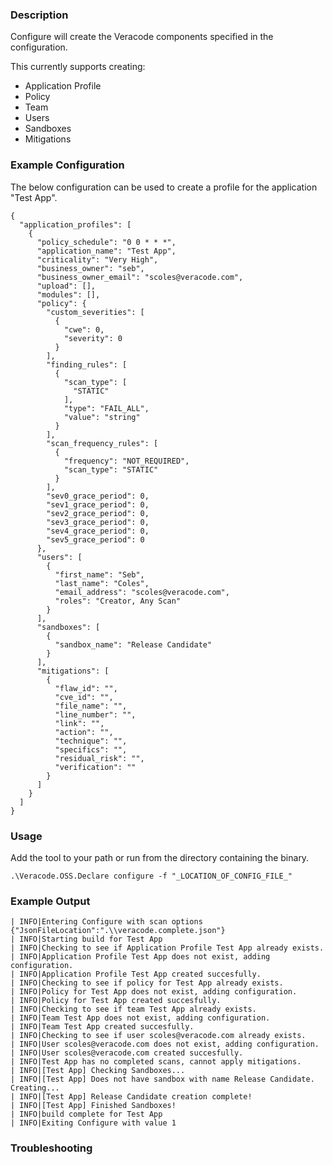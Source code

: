 ### Description
Configure will create the Veracode components specified in the configuration.

This currently supports creating:
- Application Profile
- Policy
- Team
- Users
- Sandboxes
- Mitigations

### Example Configuration
The below configuration can be used to create a profile for the application "Test App".

```
{
  "application_profiles": [
    {
      "policy_schedule": "0 0 * * *",
      "application_name": "Test App",
      "criticality": "Very High",
      "business_owner": "seb",
      "business_owner_email": "scoles@veracode.com",
      "upload": [],
      "modules": [],
      "policy": {
        "custom_severities": [
          {
            "cwe": 0,
            "severity": 0
          }
        ],
        "finding_rules": [
          {
            "scan_type": [
              "STATIC"
            ],
            "type": "FAIL_ALL",
            "value": "string"
          }
        ],
        "scan_frequency_rules": [
          {
            "frequency": "NOT_REQUIRED",
            "scan_type": "STATIC"
          }
        ],
        "sev0_grace_period": 0,
        "sev1_grace_period": 0,
        "sev2_grace_period": 0,
        "sev3_grace_period": 0,
        "sev4_grace_period": 0,
        "sev5_grace_period": 0
      },
      "users": [
        {
          "first_name": "Seb",
          "last_name": "Coles",
          "email_address": "scoles@veracode.com",
          "roles": "Creator, Any Scan"
        }
      ],
      "sandboxes": [
        {
          "sandbox_name": "Release Candidate"
        }
      ],
      "mitigations": [
        {
          "flaw_id": "",
          "cve_id": "",
          "file_name": "",
          "line_number": "",
          "link": "",
          "action": "",
          "technique": "",
          "specifics": "",
          "residual_risk": "",
          "verification": ""
        }
      ]
    }
  ]
}

```

### Usage
Add the tool to your path or run from the directory containing the binary.

`.\Veracode.OSS.Declare configure -f "_LOCATION_OF_CONFIG_FILE_"`


### Example Output

```
| INFO|Entering Configure with scan options {"JsonFileLocation":".\\veracode.complete.json"}
| INFO|Starting build for Test App
| INFO|Checking to see if Application Profile Test App already exists.
| INFO|Application Profile Test App does not exist, adding configuration.
| INFO|Application Profile Test App created succesfully.
| INFO|Checking to see if policy for Test App already exists.
| INFO|Policy for Test App does not exist, adding configuration.
| INFO|Policy for Test App created succesfully.
| INFO|Checking to see if team Test App already exists.
| INFO|Team Test App does not exist, adding configuration.
| INFO|Team Test App created succesfully.
| INFO|Checking to see if user scoles@veracode.com already exists.
| INFO|User scoles@veracode.com does not exist, adding configuration.
| INFO|User scoles@veracode.com created succesfully.
| INFO|Test App has no completed scans, cannot apply mitigations.
| INFO|[Test App] Checking Sandboxes...
| INFO|[Test App] Does not have sandbox with name Release Candidate. Creating...
| INFO|[Test App] Release Candidate creation complete!
| INFO|[Test App] Finished Sandboxes!
| INFO|build complete for Test App
| INFO|Exiting Configure with value 1
```

### Troubleshooting
